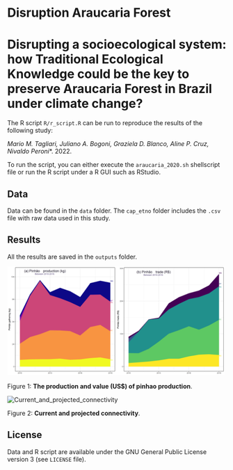# Disruption Araucaria Forest


# Disrupting a socioecological system: how Traditional Ecological Knowledge could be the key to preserve Araucaria Forest in Brazil under climate change?

The R script `R/r_script.R` can be run to reproduce the results of the following study:

**Mario M. Tagliari*, Juliano A. Bogoni, Graziela D. Blanco, Aline P. Cruz, Nivaldo Peroni**. 2022. 

To run the script, you can either execute the `araucaria_2020.sh` shellscript file or run the R script under a R GUI such as RStudio.

## Data

Data can be found in the `data` folder. The `cap_etno` folder includes the `.csv` file with raw data used in this study.

## Results

All the results are saved in the `outputs` folder.

<img alt="Production_cost_pinhao" src="outputs/production_cost_pinhao.png" width="500">

Figure 1: **The production and value (US$) of pinhao production**.

<img alt="Current_and_projected_connectivity" src="outputs/Figure_4_tif.tif" width="1000">

Figure 2: **Current and projected connectivity**.
## License

Data and R script are available under the GNU General Public License version 3 (see `LICENSE` file).
